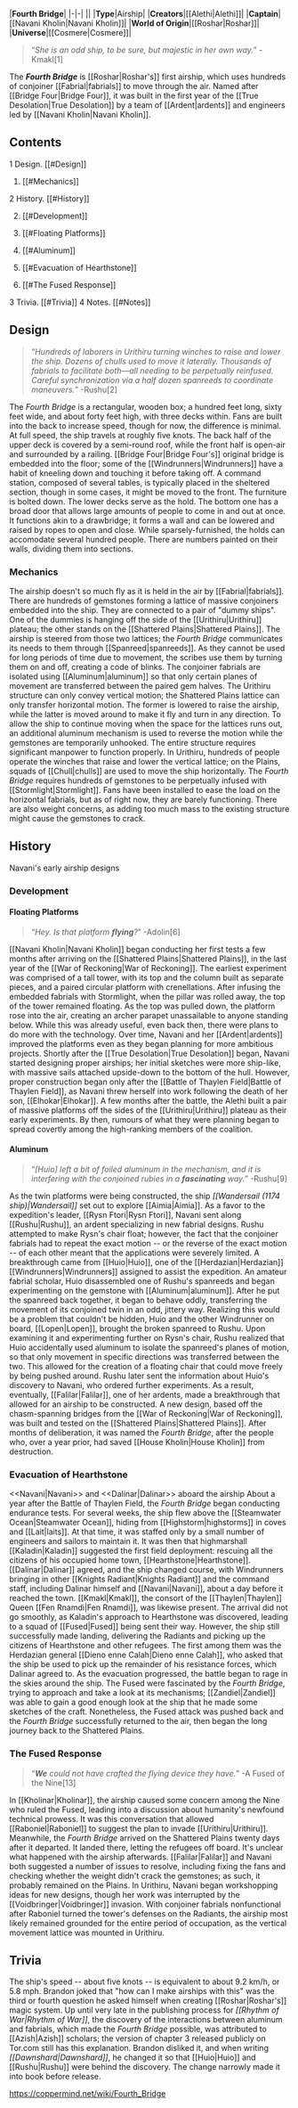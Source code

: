 |**Fourth Bridge**|
|-|-|
||
|**Type**|Airship|
|**Creators**|[[Alethi\|Alethi]]|
|**Captain**|[[Navani Kholin\|Navani Kholin]]|
|**World of Origin**|[[Roshar\|Roshar]]|
|**Universe**|[[Cosmere\|Cosmere]]|

>“*She is an odd ship, to be sure, but majestic in her own way.*”
\-Kmakl[1]


The ***Fourth Bridge*** is [[Roshar\|Roshar's]] first airship, which uses hundreds of conjoiner [[Fabrial\|fabrials]] to move through the air. Named after [[Bridge Four\|Bridge Four]], it was built in the first year of the [[True Desolation\|True Desolation]] by a team of [[Ardent\|ardents]] and engineers led by [[Navani Kholin\|Navani Kholin]].

## Contents

1 Design. [[#Design]] 

1. [[#Mechanics]] 


2 History. [[#History]] 

2. [[#Development]] 

2. [[#Floating Platforms]] 
2. [[#Aluminum]] 


2. [[#Evacuation of Hearthstone]] 
2. [[#The Fused Response]] 


3 Trivia. [[#Trivia]] 
4 Notes. [[#Notes]] 


## Design
>“*Hundreds of laborers in Urithiru turning winches to raise and lower the ship. Dozens of chulls used to move it laterally. Thousands of fabrials to facilitate both—all needing to be perpetually reinfused. Careful synchronization via a half dozen spanreeds to coordinate maneuvers.*”
\-Rushu[2]


The *Fourth Bridge* is a rectangular, wooden box; a hundred feet long, sixty feet wide, and about forty feet high, with three decks within. Fans are built into the back to increase speed, though for now, the difference is minimal. At full speed, the ship travels at roughly five knots.
The back half of the upper deck is covered by a semi-round roof, while the front half is open-air and surrounded by a railing. [[Bridge Four\|Bridge Four's]] original bridge is embedded into the floor; some of the [[Windrunners\|Windrunners]] have a habit of kneeling down and touching it before taking off. A command station, composed of several tables, is typically placed in the sheltered section, though in some cases, it might be moved to the front. The furniture is bolted down.
The lower decks serve as the hold. The bottom one has a broad door that allows large amounts of people to come in and out at once. It functions akin to a drawbridge; it forms a wall and can be lowered and raised by ropes to open and close. While sparsely-furnished, the holds can accomodate several hundred people. There are numbers painted on their walls, dividing them into sections.

### Mechanics
The airship doesn't so much fly as it is held in the air by [[Fabrial\|fabrials]]. There are hundreds of gemstones forming a lattice of massive conjoiners embedded into the ship. They are connected to a pair of "dummy ships". One of the dummies is hanging off the side of the [[Urithiru\|Urithiru]] plateau; the other stands on the [[Shattered Plains\|Shattered Plains]]. The airship is steered from those two lattices; the *Fourth Bridge* communicates its needs to them through [[Spanreed\|spanreeds]]. As they cannot be used for long periods of time due to movement, the scribes use them by turning them on and off, creating a code of blinks.
The conjoiner fabrials are isolated using [[Aluminum\|aluminum]] so that only certain planes of movement are transferred between the paired gem halves. The Urithiru structure can only convey vertical motion; the Shattered Plains lattice can only transfer horizontal motion. The former is lowered to raise the airship, while the latter is moved around to make it fly and turn in any direction. To allow the ship to continue moving when the space for the lattices runs out, an additional aluminum mechanism is used to reverse the motion while the gemstones are temporarily unhooked.
The entire structure requires significant manpower to function properly. In Urithiru, hundreds of people operate the winches that raise and lower the vertical lattice; on the Plains, squads of [[Chull\|chulls]] are used to move the ship horizontally. The *Fourth Bridge* requires hundreds of gemstones to be perpetually infused with [[Stormlight\|Stormlight]]. Fans have been installed to ease the load on the horizontal fabrials, but as of right now, they are barely functioning. There are also weight concerns, as adding too much mass to the existing structure might cause the gemstones to crack.

## History
  Navani's early airship designs
### Development
#### Floating Platforms
>“*Hey. Is that platform **flying**?*”
\-Adolin[6]


[[Navani Kholin\|Navani Kholin]] began conducting her first tests a few months after arriving on the [[Shattered Plains\|Shattered Plains]], in the last year of the [[War of Reckoning\|War of Reckoning]]. The earliest experiment was comprised of a tall tower, with its top and the column built as separate pieces, and a paired circular platform with crenellations. After infusing the embedded fabrials with Stormlight, when the pillar was rolled away, the top of the tower remained floating. As the top was pulled down, the platform rose into the air, creating an archer parapet unassailable to anyone standing below. While this was already useful, even back then, there were plans to do more with the technology.
Over time, Navani and her [[Ardent\|ardents]] improved the platforms even as they began planning for more ambitious projects. Shortly after the [[True Desolation\|True Desolation]] began, Navani started designing proper airships; her initial sketches were more ship-like, with massive sails attached upside-down to the bottom of the hull. However, proper construction began only after the [[Battle of Thaylen Field\|Battle of Thaylen Field]], as Navani threw herself into work following the death of her son, [[Elhokar\|Elhokar]]. A few months after the battle, the Alethi built a pair of massive platforms off the sides of the [[Urithiru\|Urithiru]] plateau as their early experiments. By then, rumours of what they were planning began to spread covertly among the high-ranking members of the coalition.

#### Aluminum
>“*[Huio] left a bit of foiled aluminum in the mechanism, and it is interfering with the conjoined rubies in a **fascinating** way.*”
\-Rushu[9]


As the twin platforms were being constructed, the ship *[[Wandersail (1174 ship)\|Wandersail]]* set out to explore [[Aimia\|Aimia]]. As a favor to the expedition's leader, [[Rysn Ftori\|Rysn Ftori]], Navani sent along [[Rushu\|Rushu]], an ardent specializing in new fabrial designs. Rushu attempted to make Rysn's chair float; however, the fact that the conjoiner fabrials had to repeat the exact motion -- or the reverse of the exact motion -- of each other meant that the applications were severely limited.
A breakthrough came from [[Huio\|Huio]], one of the [[Herdazian\|Herdazian]] [[Windrunners\|Windrunners]] assigned to assist the expedition. An amateur fabrial scholar, Huio disassembled one of Rushu's spanreeds and began experimenting on the gemstone with [[Aluminum\|aluminum]]. After he put the spanreed back together, it began to behave oddly, transferring the movement of its conjoined twin in an odd, jittery way. Realizing this would be a problem that couldn't be hidden, Huio and the other Windrunner on board, [[Lopen\|Lopen]], brought the broken spanreed to Rushu. Upon examining it and experimenting further on Rysn's chair, Rushu realized that Huio accidentally used aluminum to isolate the spanreed's planes of motion, so that only movement in specific directions was transferred between the two. This allowed for the creation of a floating chair that could move freely by being pushed around.
Rushu later sent the information about Huio's discovery to Navani, who ordered further experiments. As a result, eventually, [[Falilar\|Falilar]], one of her ardents, made a breakthrough that allowed for an airship to be constructed. A new design, based off the chasm-spanning bridges from the [[War of Reckoning\|War of Reckoning]], was built and tested on the [[Shattered Plains\|Shattered Plains]]. After months of deliberation, it was named the *Fourth Bridge*, after the people who, over a year prior, had saved [[House Kholin\|House Kholin]] from destruction.

### Evacuation of Hearthstone
  <<Navani\|Navani>> and <<Dalinar\|Dalinar>> aboard the airship
About a year after the Battle of Thaylen Field, the *Fourth Bridge* began conducting endurance tests. For several weeks, the ship flew above the [[Steamwater Ocean\|Steamwater Ocean]], hiding from [[Highstorm\|highstorms]] in coves and [[Lait\|laits]]. At that time, it was staffed only by a small number of engineers and sailors to maintain it. It was then that highmarshall [[Kaladin\|Kaladin]] suggested the first field deployment: rescuing all the citizens of his occupied home town, [[Hearthstone\|Hearthstone]]. [[Dalinar\|Dalinar]] agreed, and the ship changed course, with Windrunners bringing in other [[Knights Radiant\|Knights Radiant]] and the command staff, including Dalinar himself and [[Navani\|Navani]], about a day before it reached the town. [[Kmakl\|Kmakl]], the consort of the [[Thaylen\|Thaylen]] Queen [[Fen Rnamdi\|Fen Rnamdi]], was likewise present.
The arrival did not go smoothly, as Kaladin's approach to Hearthstone was discovered, leading to a squad of [[Fused\|Fused]] being sent their way. However, the ship still successfully made landing, delivering the Radiants and picking up the citizens of Hearthstone and other refugees. The first among them was the Herdazian general [[Dieno enne Calah\|Dieno enne Calah]], who asked that the ship be used to pick up the remainder of his resistance forces, which Dalinar agreed to.
As the evacuation progressed, the battle began to rage in the skies around the ship. The Fused were fascinated by the *Fourth Bridge*, trying to approach and take a look at its mechanisms; [[Zandiel\|Zandiel]] was able to gain a good enough look at the ship that he made some sketches of the craft. Nonetheless, the Fused attack was pushed back and the *Fourth Bridge* successfully returned to the air, then began the long journey back to the Shattered Plains.

### The Fused Response
>“***We** could not have crafted the flying device they have.*”
\-A Fused of the Nine[13]


In [[Kholinar\|Kholinar]], the airship caused some concern among the Nine who ruled the Fused, leading into a discussion about humanity's newfound technical prowess. It was this conversation that allowed [[Raboniel\|Raboniel]] to suggest the plan to invade [[Urithiru\|Urithiru]]. Meanwhile, the *Fourth Bridge* arrived on the Shattered Plains twenty days after it departed. It landed there, letting the refugees off board.
It's unclear what happened with the airship afterwards. [[Falilar\|Falilar]] and Navani both suggested a number of issues to resolve, including fixing the fans and checking whether the weight didn't crack the gemstones; as such, it probably remained on the Plains. In Urithiru, Navani began workshopping ideas for new designs, though her work was interrupted by the [[Voidbringer\|Voidbringer]] invasion. With conjoiner fabrials nonfunctional after Raboniel turned the tower's defenses on the Radiants, the airship most likely remained grounded for the entire period of occupation, as the vertical movement lattice was mounted in Urithiru.

## Trivia
The ship's speed -- about five knots -- is equivalent to about 9.2 km/h, or 5.8 mph.
Brandon joked that "how can I make airships with this" was the third or fourth question he asked himself when creating [[Roshar\|Roshar's]] magic system.
Up until very late in the publishing process for *[[Rhythm of War\|Rhythm of War]]*, the discovery of the interactions between aluminum and fabrials, which made the *Fourth Bridge* possible, was attributed to [[Azish\|Azish]] scholars; the version of chapter 3 released publicly on Tor.com still has this explanation. Brandon disliked it, and when writing *[[Dawnshard\|Dawnshard]]*, he changed it so that [[Huio\|Huio]] and [[Rushu\|Rushu]] were behind the discovery. The change narrowly made it into book before release.


https://coppermind.net/wiki/Fourth_Bridge